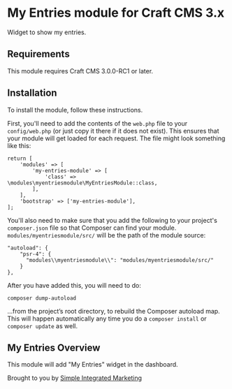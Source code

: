# My Entries module for Craft CMS 3.x

Widget to show my entries.

## Requirements

This module requires Craft CMS 3.0.0-RC1 or later.

## Installation

To install the module, follow these instructions.

First, you'll need to add the contents of the `web.php` file to your `config/web.php` (or just copy it there if it does not exist). This ensures that your module will get loaded for each request. The file might look something like this:
```
return [
    'modules' => [
        'my-entries-module' => [
            'class' => \modules\myentriesmodule\MyEntriesModule::class,
        ],
    ],
    'bootstrap' => ['my-entries-module'],
];
```
You'll also need to make sure that you add the following to your project's `composer.json` file so that Composer can find your module. `modules/myentriesmodule/src/` will be the path of the module source:

    "autoload": {
        "psr-4": {
          "modules\\myentriesmodule\\": "modules/myentriesmodule/src/"
        }
    },

After you have added this, you will need to do:

    composer dump-autoload
 
 …from the project’s root directory, to rebuild the Composer autoload map. This will happen automatically any time you do a `composer install` or `composer update` as well.

## My Entries Overview

This module will add "My Entries" widget in the dashboard.


Brought to you by [Simple Integrated Marketing](https://simple.com.au)
